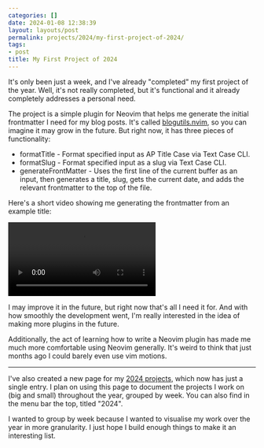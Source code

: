 ```yaml
---
categories: []
date: 2024-01-08 12:38:39
layout: layouts/post
permalink: projects/2024/my-first-project-of-2024/
tags:
- post
title: My First Project of 2024
---
```


It's only been just a week, and I've already "completed" my first project of the
year. Well, it's not really completed, but it's functional and it already
completely addresses a personal need.

The project is a simple plugin for Neovim that helps me generate the initial
frontmatter I need for my blog posts. It's called [blogutils.nvim][bu], so you
can imagine it may grow in the future. But right now, it has three pieces of
functionality:

- formatTitle - Format specified input as AP Title Case via Text Case CLI.
- formatSlug - Format specified input as a slug via Text Case CLI.
- generateFrontMatter - Uses the first line of the current buffer as an input,
  then generates a title, slug, gets the current date, and adds the relevant
  frontmatter to the top of the file.

Here's a short video showing me generating the frontmatter from an example
title:

<video autoplay="true" loop="true"
src="https://chrishannah.me/videos/2024/01/blogutils-nvim-frontmatter.mp4" >

I may improve it in the future, but right now that's all I need it for. And with
how smoothly the development went, I'm really interested in the idea of making
more plugins in the future.

Additionally, the act of learning how to write a Neovim plugin has made me much
more comfortable using Neovim generally. It's weird to think that just months
ago I could barely even use vim motions.

---

I've also created a new page for my [2024 projects][p], which now has just a
single entry. I plan on using this page to document the projects I work on (big
and small) throughout the year, grouped by week. You can also find in the menu
bar the top, titled "2024".

I wanted to group by week because I wanted to visualise my work over the year in
more granularity. I just hope I build enough things to make it an interesting
list.

[bu]: https://github.com/chrishannah/blogutils.nvim
[p]: https://chrishannah.me/projects/2024

